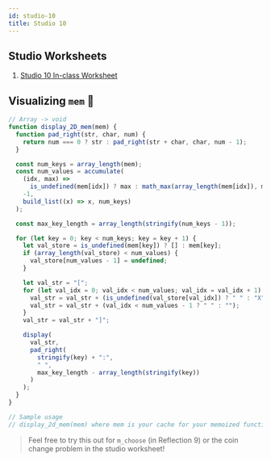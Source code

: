 ```yaml
---
id: studio-10
title: Studio 10
---
```


## Studio Worksheets

1. [Studio 10 In-class Worksheet](https://drive.google.com/drive/folders/1e3k3uNEMt8cV09By1WJafUC9jWJYPDgp?usp=sharing)

## Visualizing `mem` 👀

```javascript
// Array -> void
function display_2D_mem(mem) {
  function pad_right(str, char, num) {
    return num === 0 ? str : pad_right(str + char, char, num - 1);
  }

  const num_keys = array_length(mem);
  const num_values = accumulate(
    (idx, max) =>
      is_undefined(mem[idx]) ? max : math_max(array_length(mem[idx]), max),
    -1,
    build_list((x) => x, num_keys)
  );

  const max_key_length = array_length(stringify(num_keys - 1));

  for (let key = 0; key < num_keys; key = key + 1) {
    let val_store = is_undefined(mem[key]) ? [] : mem[key];
    if (array_length(val_store) < num_values) {
      val_store[num_values - 1] = undefined;
    }

    let val_str = "[";
    for (let val_idx = 0; val_idx < num_values; val_idx = val_idx + 1) {
      val_str = val_str + (is_undefined(val_store[val_idx]) ? " " : "X");
      val_str = val_str + (val_idx < num_values - 1 ? " " : "");
    }
    val_str = val_str + "]";

    display(
      val_str,
      pad_right(
        stringify(key) + ":",
        " ",
        max_key_length - array_length(stringify(key))
      )
    );
  }
}

// Sample usage
// display_2d_mem(mem) where mem is your cache for your memoized function
```

> Feel free to try this out for `m_choose` (in Reflection 9) or the coin change problem in the studio worksheet!
